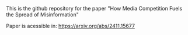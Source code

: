 This is the github repository for the paper "How Media Competition Fuels the Spread of Misinformation"

Paper is acessible in: https://arxiv.org/abs/2411.15677
